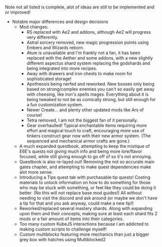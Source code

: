 Note not all listed is complete, alot of ideas are still to be implemented and or improved!

- Notable major differences and design decisions
    - Mod changes:
        - RS replaced with Ae2 and addons, although Ae2 will progress very differently.
        - Astral sorcery removed, new magic progression points using Embers and Wizards reborn.
        - Atum is unavailable and I'm frankly not a fan, it has been replaced with the Aether and some addons, with a new slightly different aspectus shard system replacing the godshards and being integrated into more recipes.
        - Away with drawers and iron chests to make room for sophisticated storage!
        - Apotheosis being nerfed and reworked. New bosses only being based on strong/complex enemies you can't so easily get away with cheesing, like iron's spells mages. Everything about it is being tweaked to not be as comically strong, but still enough for a fun customization system.
        - Newer Create... and plenty other updated mods like Ars of course!
        - Tetra removed, I am not the biggest fan of it personally.
        - Gear overhaulled! Typical enchantable items requiring more effort and magical touch to craft, encouraging more use of tinkers construct gear now with their new armor system. (The sequenced and mechanical armor crafts are gone.)
    - A much expanded questbook, attempting to keep the mistique of E6E's quests not giving much info and being more lore/flavor focused, while still giving enough to go off of so it's not annoying.
    - Questbook is also re-layed out! Removing the not so accurate main gates chapter, and attempting to make quest dependencies make alot more sense.
    - Introducing a Tips quest tab with purchasable tip quests! Costing materials to unlock information on how to do something for those who may be stuck with something, or feel like they could be doing it better. (No this will not replace base mod guides!) All without needing to visit the discord and ask around (or maybe we don't have a tip for that and you ask anyway, could make a new tip!)
    - Reworked/replaced several mastery shards. Along with expanding upon them and their concepts, making sure at least each shard fits 2 mods or a fair amount of items into their categories.
    - Too many custom KubeJS interactions because I am addicted to making custom scripts to challenge myself!
    - Custom multiblocks featuring more mechanics than just a bigger grey box with hatches using Multiblocked2